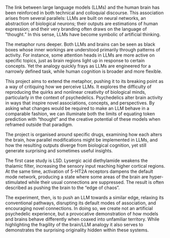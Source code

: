The link between large language models (LLMs) and the human brain has been reinforced in both technical and colloquial discourse. This association arises from several parallels: LLMs are built on neural networks, an abstraction of biological neurons; their outputs are estimations of human expression; and their very branding often draws on the language of “thought.” In this sense, LLMs have become symbolic of artificial thinking.

The metaphor runs deeper. Both LLMs and brains can be seen as black boxes whose inner workings are understood primarily through patterns of activity. For instance, some attention heads in LLMs are more active on specific topics, just as brain regions light up in response to certain concepts. Yet the analogy quickly frays as LLMs are engineered for a narrowly defined task, while human cognition is broader and more flexible.

This project aims to extend the metaphor, pushing it to its breaking point as a way of critiquing how we perceive LLMs. It explores the difficulty of reproducing the quirks and nonlinear creativity of biological minds, particularly in the context of psychedelics. Psychedelics alter brain activity in ways that inspire novel associations, concepts, and perspectives. By asking what changes would be required to make an LLM behave in a comparable fashion, we can illuminate both the limits of equating token prediction with “thought” and the creative potential of these models when reframed outside that paradigm.

The project is organised around specific drugs, examining how each alters the brain, how parallel modifications might be implemented in LLMs, and how the resulting outputs diverge from biological cognition, yet still generate surprising and sometimes useful insights.

The first case study is LSD. Lysergic acid diethylamide weakens the thalamic filter, increasing the sensory input reaching higher cortical regions. At the same time, activation of 5-HT2A receptors dampens the default mode network, producing a state where some areas of the brain are hyper-stimulated while their usual connections are suppressed. The result is often described as pushing the brain to the “edge of chaos”.

The experiment, then, is to push an LLM towards a similar edge, relaxing its conventional pathways, disrupting its default modes of association, and encouraging novel connections. In doing so, we create not an artificial psychedelic experience, but a provocative demonstration of how models and brains behave differently when coaxed into unfamiliar territory. While highlighting the fragility of the brain/LLM analogy it also serves to demonstrates the surprising originality hidden within these systems.
